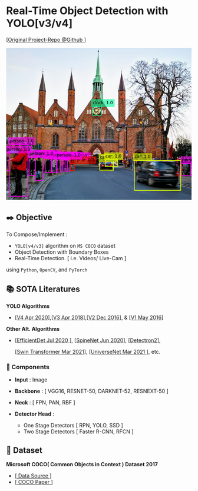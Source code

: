 # **Real-Time Object Detection with YOLO[v3/v4]**

[[Original Project-Repo @Github ](https://github.com/Mnpr/Open-Detector)]

![](../code/assets/img_inference.png)

## :black_nib: Objective

To Compose/Implement :

- `YOLO[v4/v3]` algorithm on `MS COCO` dataset 
- Object Detection with Boundary Boxes
- Real-Time Detection. [ i.e. Videos/ Live-Cam ]

using `Python`, `OpenCV`, and `PyTorch`

## :books: SOTA Literatures

**YOLO Algorithms** 

- [[V4 Apr 2020](https://arxiv.org/pdf/2004.10934v1.pdf)],[[V3 Apr 2018](https://arxiv.org/pdf/1804.02767v1.pdf)],[[V2 Dec 2016](https://arxiv.org/pdf/1612.08242v1.pdf)], & [[V1 May 2016](https://arxiv.org/pdf/1506.02640v5.pdf)]

**Other Alt. Algorithms**

- [[EfficientDet Jul 2020 ](https://arxiv.org/pdf/1911.09070.pdf)], [[SpineNet Jun 2020](https://arxiv.org/pdf/1912.05027v3.pdf)], [[Detectron2](https://arxiv.org/pdf/1901.02446v2.pdf)],
  
  [[Swin Transformer Mar 2021](https://arxiv.org/pdf/2103.14030v1.pdf)],  [[UniverseNet Mar 2021 ](https://arxiv.org/pdf/2103.14027v1.pdf)], etc.

### :microscope: Components

- **Input** : Image 

- **Backbone** : [ VGG16, RESNET-50, DARKNET-52, RESNEXT-50 ]

- **Neck** : [ FPN, PAN, RBF ]

- **Detector Head** : 
  
  - One Stage Detectors [ RPN, YOLO, SSD ]
  - Two Stage Detectors [ Faster R-CNN, RFCN ]

## :file_folder: Dataset

**Microsoft COCO( Common Objects in Context ) Dataset 2017**

- [[ Data Source ]](https://cocodataset.org/#home)
- [[ COCO Paper ]](https://arxiv.org/pdf/1405.0312.pdf)
